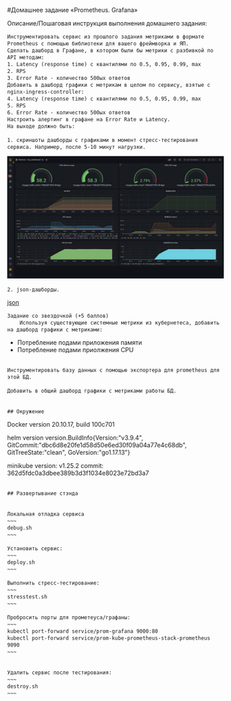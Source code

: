 #Домашнее задание
 «Prometheus. Grafana»

Описание/Пошаговая инструкция выполнения домашнего задания:

```
Инструментировать сервис из прошлого задания метриками в формате Prometheus с помощью библиотеки для вашего фреймворка и ЯП.
Сделать дашборд в Графане, в котором были бы метрики с разбивкой по API методам:
1. Latency (response time) с квантилями по 0.5, 0.95, 0.99, max
2. RPS
3. Error Rate - количество 500ых ответов
Добавить в дашборд графики с метрикам в целом по сервису, взятые с nginx-ingress-controller:
4. Latency (response time) с квантилями по 0.5, 0.95, 0.99, max
5. RPS
6. Error Rate - количество 500ых ответов
Настроить алертинг в графане на Error Rate и Latency.
На выходе должно быть:

1. скриншоты дашборды с графиками в момент стресс-тестирования сервиса. Например, после 5-10 минут нагрузки.
```
![скриншот](pict/metrics.png)
```
2. json-дашборды.
```
[json](dashboard.json)
```
Задание со звездочкой (+5 баллов)
    Используя существующие системные метрики из кубернетеса, добавить на дашборд графики с метриками:
```
  - Потребление подами приложения памяти
  - Потребление подами приолжения CPU
```

Инструментировать базу данных с помощью экспортера для prometheus для этой БД.

Добавить в общий дашборд графики с метриками работы БД.


## Окружение
```
Docker version 20.10.17, build 100c701

helm version
version.BuildInfo{Version:"v3.9.4", GitCommit:"dbc6d8e20fe1d58d50e6ed30f09a04a77e4c68db", GitTreeState:"clean", GoVersion:"go1.17.13"}

minikube version: v1.25.2
commit: 362d5fdc0a3dbee389b3d3f1034e8023e72bd3a7

```

## Развертывание стэнда


Локальная отладка сервиса
~~~
debug.sh
~~~

Установить сервис:
~~~
deploy.sh
~~~

Выполнить стресс-тестирование:
~~~
stresstest.sh
~~~

Пробросить порты для прометеуса/графаны:
~~~
kubectl port-forward service/prom-grafana 9000:80
kubectl port-forward service/prom-kube-prometheus-stack-prometheus 9090
~~~


Удалить сервис после тестирования:
~~~
destroy.sh
~~~
